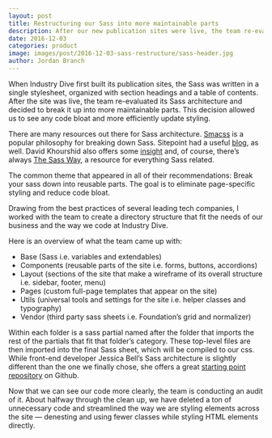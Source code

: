 ```yaml
---
layout: post 
title: Restructuring our Sass into more maintainable parts
description: After our new publication sites were live, the team re-evaluated its Sass architecture and decided to break it up into more maintainable parts.
date: 2016-12-03
categories: product
image: images/post/2016-12-03-sass-restructure/sass-header.jpg
author: Jordan Branch
---
```



When Industry Dive first built its publication sites, the Sass was written in a single stylesheet, organized with section headings and a table of contents. After the site was live, the team re-evaluated its Sass architecture and decided to break it up into more maintainable parts. This decision allowed us to see any code bloat and more efficiently update styling.

There are many resources out there for Sass architecture. [Smacss](https://smacss.com/) is a popular philosophy for breaking down Sass. Sitepoint had a useful [blog](https://www.sitepoint.com/architecture-sass-project/), as well. David Khourshid also offers some [insight](https://scotch.io/tutorials/aesthetic-sass-1-architecture-and-style-organization) and, of course, there’s always [The Sass Way](http://thesassway.com/beginner/how-to-structure-a-sass-project), a resource for everything Sass related.

The common theme that appeared in all of their recommendations: Break your sass down into reusable parts. The goal is to eliminate page-specific styling and reduce code bloat.

Drawing from the best practices of several leading tech companies, I worked with the team to create a directory structure that fit the needs of our business and the way we code at Industry Dive.

Here is an overview of what the team came up with:
- Base (Sass i.e. variables and extendables)
- Components (reusable parts of the site i.e. forms, buttons, accordions)
- Layout (sections of the site that make a wireframe of its overall structure i.e. sidebar, footer, menu)
- Pages (custom full-page templates that appear on the site)
- Utils (universal tools and settings for the site i.e. helper classes and typography)
- Vendor (third party sass sheets i.e. Foundation’s grid and normalizer)

Within each folder is a sass partial named after the folder that imports the rest of the partials that fit that folder’s category. These top-level files are then imported into the final Sass sheet, which will be compiled to our css. While front-end developer Jessica Bell’s Sass architecture is slightly different than the one we finally chose, she offers a great [starting point repository](https://github.com/sirjessthebrave/minimal-site) on Github.

Now that we can see our code more clearly, the team is conducting an audit of it. About halfway through the clean up, we have deleted a ton of unnecessary code and streamlined the way we are styling elements across the site — denesting and using fewer classes while styling HTML elements directly.
